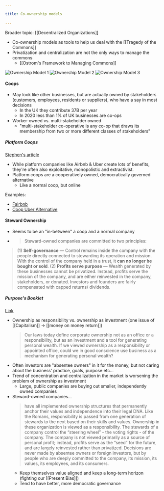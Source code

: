 ```yaml
---
title: Co-ownership models 
---
```

Broader topic: [[Decentralized Organizations]]

- Co-ownership models as tools to help us deal with the [[Tragedy of the Commons]]
- Privatization and centralization are not the only ways to manage the commons
	- [[Ostrom's Framework to Managing Commons]]

![Ownership Model 1](https://lh3.googleusercontent.com/h3JzSn4F_7LSZ_WDwKu0puPvm2Nix2HjsEyC3aGz4kAu5zzSCxoP21D3rH1pHunlHYHe50RigY1Zis3MPCvnDcuuXyPUEOBw0dTXBY_L5dr9UYibPy-iF_6NI2JUJILMHWDcMVgu)
![Ownership Model 2](https://lh6.googleusercontent.com/RKW7S2UMr6jwKmszwZR0QFnzJI_dO9tSzgIFWfymQZMb1hrplxjo6FUMi1LNBDZ8oNrCIIt5ch5zJXBenaeuIjoK1ezwrp8lXAa2yt-PAWAk_jsU52mNZ8v-pddDvGX7rwX30M2O)
![Ownership Model 3](https://lh5.googleusercontent.com/x2_h7owicE7UCuyxbJ8TePxEDcfPweIzfbXTnsxXyN8nYTQC1FEYleG0q2_vzM8q6utjkP9PGEjX-uYfVg0Clw1B63BLgvdxjTzshKKGplKC-YVVwQNBbq7zBRhAAwb7L9uzNmPa)

#### Coops
- May look like other businesses, but are actually owned by stakeholders (customers, employees, residents or suppliers), who have a say in most decisions
	- In the UK they contribute 37B per year
	- In 2020 less than 1% of UK businesses are co-ops
- Worker-owned vs. multi-stakeholder owned
	- "multi-stakeholder co-operative is any co-op that draws its membership from two or more different classes of stakeholders"

##### Platform Coops
[Stephen's article](https://stephenreid.net/blog/2020/11/22/an-introduction-to-platform-coops.html)
- While platform companies like Airbnb & Uber create lots of benefits, they're often also exploitative, monopolistic and extractivist.
- Platform coops are a cooperatively owned, democratically governed alternative
	- Like a normal coop, but online

Examples:
- [Fairbnb](https://fairbnb.coop/)
- [Coop Uber Alternative](https://eva.coop/#/)

#### Steward Ownership
- Seems to be an "in-between" a coop and a normal company
-  > Steward-owned companies are committed to two principles:
> (1) **Self-governance** — Control remains inside the company with the people directly connected to stewarding its operation and mission. With the control of the company held in a trust, it **can no longer be bought or sold**.
> (2) **Profits serve purpose** — Wealth generated by these businesses cannot be privatized. Instead, profits serve the mission of the company, and are either reinvested in the company, stakeholders, or donated. Investors and founders are fairly compensated with capped returns/ dividends.

##### Purpose's Booklet
[Link](https://purpose-economy.org/content/uploads/purposebooklet_en.pdf)
- Ownership as responsibility vs. ownership as investment (one issue of [[Capitalism]] → [[money on money return]])
	> Our laws today define corporate ownership not as an office or a responsibility, but as an investment and a tool for generating personal wealth. If we viewed ownership as a responsibility or appointed office, could we in good conscience use business as a mechanism for generating personal wealth?
- Often investors are "absentee owners" in it for the money, but not caring about the business' practice, goals, purpose etc...
- Trend of concentration and centralization in the market is worsening the problem of ownership as investment
	- Large, public companies are buying out smaller, independently owned companies
- Steward-owned companies...
	> have all implemented ownership structures that permanently anchor their values and independence into their legal DNA. Like the Romans, responsibility is passed from one generation of stewards to the next based on their skills and values. Ownership in these organization is viewed as a responsibility. The stewards of a company control the “steering wheel” - the voting rights - of the company. The company is not viewed primarily as a source of personal profit; instead, profits serve as the “seed” for the future, and are largely reinvested rather than privatized. Decisions are never made by absentee owners or foreign investors, but by people who are deeply committed to the company, its mission, its values, its employees, and its consumers.
	- Keep themselves value aligned and keep a long-term horizon (fighting our [[Present Bias]])
	- Tend to have better, more democratic governance

